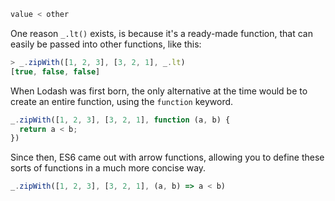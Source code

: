 ```javascript
value < other
```

One reason `_.lt()` exists, is because it's a ready-made function, that can easily be passed into other functions, like this:

```javascript
> _.zipWith([1, 2, 3], [3, 2, 1], _.lt)
[true, false, false]
```

When Lodash was first born, the only alternative at the time would be to create an entire function, using the `function` keyword.

```javascript
_.zipWith([1, 2, 3], [3, 2, 1], function (a, b) {
  return a < b;
})
```

Since then, ES6 came out with arrow functions, allowing you to define these sorts of functions in a much more concise way.

```javascript
_.zipWith([1, 2, 3], [3, 2, 1], (a, b) => a < b)
```
